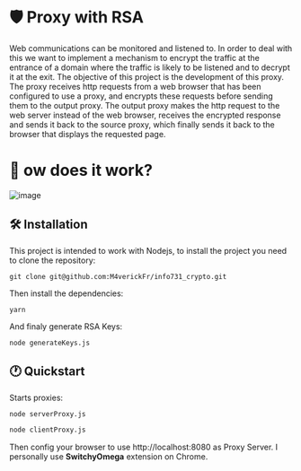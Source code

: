 # 🛡️ Proxy with RSA

Web communications can be monitored and listened to. In order to deal with this we want to implement a mechanism to encrypt the traffic at the entrance of a domain where the traffic is likely to be listened and to decrypt it at the exit. The objective of this project is the development of this proxy. The proxy receives http requests from a web browser that has been configured to use a proxy, and encrypts these requests before sending them to the output proxy. The output proxy makes the http request to the web server instead of the web browser, receives the encrypted response and sends it back to the source proxy, which finally sends it back to the browser that displays the requested page.

# 👷 ow does it work?

![image](https://user-images.githubusercontent.com/54810120/151880997-72b55f17-41a6-462e-8c6f-ef312aad28f2.png)

## 🛠 Installation

This project is intended to work with Nodejs, to install the project you need to clone the repository:

```
git clone git@github.com:M4verickFr/info731_crypto.git
```

Then install the dependencies:

```
yarn
```

And finaly generate RSA Keys:

```
node generateKeys.js
```


## 🕐 Quickstart

Starts proxies:

```bash
node serverProxy.js
```

```bash
node clientProxy.js
```

Then config your browser to use http://localhost:8080 as Proxy Server. I personally use **SwitchyOmega** extension on Chrome.
